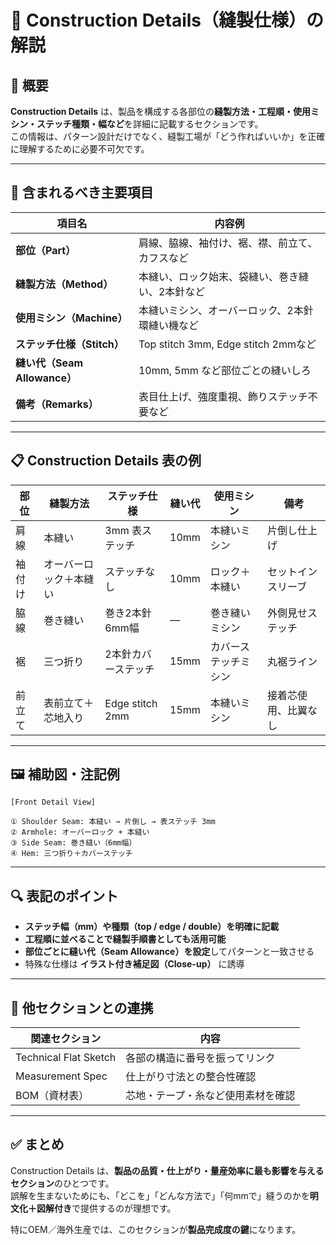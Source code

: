 # 🧵 Construction Details（縫製仕様）の解説

## 📌 概要

**Construction Details** は、製品を構成する各部位の**縫製方法・工程順・使用ミシン・ステッチ種類・幅など**を詳細に記載するセクションです。  
この情報は、パターン設計だけでなく、縫製工場が「どう作ればいいか」を正確に理解するために必要不可欠です。

---

## 🧷 含まれるべき主要項目

| 項目名                   | 内容例 |
|--------------------------|--------|
| **部位（Part）**          | 肩線、脇線、袖付け、裾、襟、前立て、カフスなど |
| **縫製方法（Method）**     | 本縫い、ロック始末、袋縫い、巻き縫い、2本針など |
| **使用ミシン（Machine）** | 本縫いミシン、オーバーロック、2本針環縫い機など |
| **ステッチ仕様（Stitch）**| Top stitch 3mm, Edge stitch 2mmなど |
| **縫い代（Seam Allowance）**| 10mm, 5mm など部位ごとの縫いしろ |
| **備考（Remarks）**        | 表目仕上げ、強度重視、飾りステッチ不要など |

---

## 📋 Construction Details 表の例

| 部位         | 縫製方法       | ステッチ仕様             | 縫い代 | 使用ミシン         | 備考                       |
|--------------|----------------|---------------------------|--------|----------------------|----------------------------|
| 肩線         | 本縫い          | 3mm 表ステッチ             | 10mm   | 本縫いミシン         | 片倒し仕上げ               |
| 袖付け       | オーバーロック＋本縫い | ステッチなし           | 10mm   | ロック＋本縫い        | セットインスリーブ         |
| 脇線         | 巻き縫い         | 巻き2本針 6mm幅            | —      | 巻き縫いミシン        | 外側見せステッチ           |
| 裾           | 三つ折り         | 2本針カバーステッチ        | 15mm   | カバーステッチミシン  | 丸裾ライン                 |
| 前立て       | 表前立て＋芯地入り | Edge stitch 2mm         | 15mm   | 本縫いミシン         | 接着芯使用、比翼なし       |

---

## 🖼 補助図・注記例

```
[Front Detail View]

① Shoulder Seam: 本縫い → 片倒し → 表ステッチ 3mm  
② Armhole: オーバーロック + 本縫い  
③ Side Seam: 巻き縫い（6mm幅）  
④ Hem: 三つ折り＋カバーステッチ
```

---

## 🔍 表記のポイント

- **ステッチ幅（mm）や種類（top / edge / double）を明確に記載**
- **工程順に並べることで縫製手順書としても活用可能**
- **部位ごとに縫い代（Seam Allowance）を設定**してパターンと一致させる
- 特殊な仕様は **イラスト付き補足図（Close-up）** に誘導

---

## 🔄 他セクションとの連携

| 関連セクション            | 内容                             |
|---------------------------|----------------------------------|
| Technical Flat Sketch     | 各部の構造に番号を振ってリンク   |
| Measurement Spec          | 仕上がり寸法との整合性確認      |
| BOM（資材表）             | 芯地・テープ・糸など使用素材を確認 |

---

## ✅ まとめ

Construction Details は、**製品の品質・仕上がり・量産効率に最も影響を与えるセクション**のひとつです。  
誤解を生まないためにも、「どこを」「どんな方法で」「何mmで」縫うのかを**明文化＋図解付き**で提供するのが理想です。

特にOEM／海外生産では、このセクションが**製品完成度の鍵**になります。
